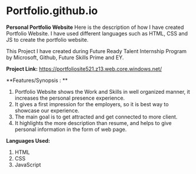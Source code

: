 # Portfolio.github.io

**Personal Portfolio Website**
Here is the description of how I have created Portfolio Website.
I have used different languages such as HTML, CSS and JS to create the portfolio website.

This Project I have created during Future Ready Talent Internship Program by Microsoft, Github, Future Skills Prime and EY.

**Project Link:** https://portfoliosite521.z13.web.core.windows.net/

**Features/Synopsis : **
1. Portfolio Website shows the Work and Skills in well organized manner, it increases the personal presence experience. 
2. It gives a first impression for the employers, so it is best way to showcase our experience.
3. The main goal is to get attracted and get connected to more client. 
4. It highlights the more description than resume, and helps to give personal information in the form of web page.

**Languages Used:**
1. HTML
2. CSS
3. JavaScript

